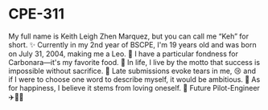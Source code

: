 # CPE-311
My full name is Keith Leigh Zhen Marquez, but you can call me “Keh” for short. ✨ Currently in my 2nd year of BSCPE, I'm 19 years old and was born on July 31, 2004, making me a Leo. 🦁 I have a particular fondness for Carbonara—it's my favorite food. 🍝 In life, I live by the motto that success is impossible without sacrifice. 💪 Late submissions evoke tears in me, 😢 and if I were to choose one word to describe myself, it would be ambitious. 🚀 As for happiness, I believe it stems from loving oneself. 💖 Future Pilot-Engineer ✈️👨‍🔧

